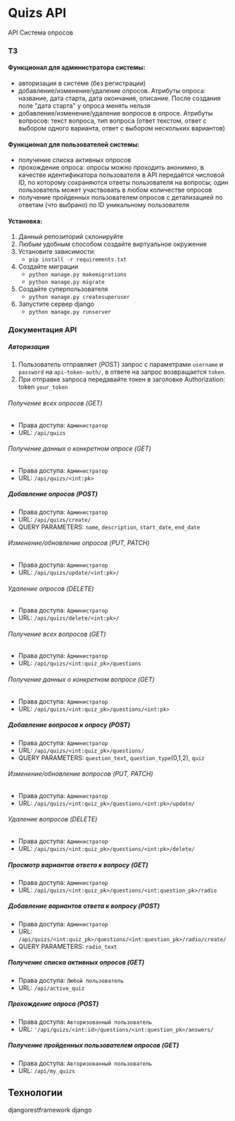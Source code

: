 # Quizs API
API Система опросов

### ТЗ
#### Функционал для администратора системы:
- авторизация в системе (без регистрации)
- добавление/изменение/удаление опросов. Атрибуты опроса: название, дата старта, дата окончания, описание. После создания поле "дата старта" у опроса менять нельзя
- добавление/изменение/удаление вопросов в опросе. Атрибуты вопросов: текст вопроса, тип вопроса (ответ текстом, ответ с выбором одного варианта, ответ с выбором нескольких вариантов)

#### Функционал для пользователей системы:
- получение списка активных опросов
- прохождение опроса: опросы можно проходить анонимно, в качестве идентификатора пользователя в API передаётся числовой ID, по которому сохраняются ответы пользователя на вопросы; один пользователь может участвовать в любом количестве опросов
- получение пройденных пользователем опросов с детализацией по ответам (что выбрано) по ID уникальному пользователя

#### Установка:
1. Данный репозиторий склонируйте
2. Любым удобным способом создайте виртуальное окружение
3. Установите зависимости:
    - `pip install -r requirements.txt`
4. Создайте миграции
    - `python manage.py makemigrations`
    - `python manage.py migrate`
5. Создайте суперпользователя
    - `python manage.py createsuperuser`
6. Запустите сервер django
    - `python manage.py runserver`
    
### Документация API
   
##### Авторизация
1. Пользователь отправляет (POST) запрос с параметрами `username` и `password` на `api-token-auth/`, в ответе на запрос возвращается `token`.
2. При отправке запроса передавайте токен в заголовке Authorization: token `your_token`

###### Получение всех опросов (GET)
- Права доступа: `Администратор`
- URL: `/api/quizs`
###### Получение данных о конкретном опросе (GET)
- Права доступа: `Администратор`
- URL: `/api/quizs/<int:pk>`
##### Добавление опросов (POST)
- Права доступа: `Администратор`
- URL: `/api/quizs/create/`
- QUERY PARAMETERS: `name`, `description`, `start_date`, `end_date`
###### Изменение/обновление опросов (PUT, PATCH)
- Права доступа: `Администратор`
- URL: `/api/quizs/update/<int:pk>/`
###### Удаление опросов (DELETE)
- Права доступа: `Администратор`
- URL: `/api/quizs/delete/<int:pk>/`


###### Получение всех вопросов (GET)
- Права доступа: `Администратор`
- URL: `/api/quizs/<int:quiz_pk>/questions`
###### Получение данных о конкретном вопросе (GET)
- Права доступа: `Администратор`
- URL: `/api/quizs/<int:quiz_pk>/questions/<int:pk>`
##### Добавление вопросов к опросу (POST)
- Права доступа: `Администратор`
- URL: `/api/quizs/<int:quiz_pk>/questions/`
- QUERY PARAMETERS: `question_text`, `question_type`(0,1,2), `quiz`
###### Изменение/обновление вопросов (PUT, PATCH)
- Права доступа: `Администратор`
- URL: `/api/quizs/<int:quiz_pk>/questions/<int:pk>/update/`
###### Удаление вопросов (DELETE)
- Права доступа: `Администратор`
- URL: `/api/quizs/<int:quiz_pk>/questions/<int:pk>/delete/`


##### Просмотр вариантов ответа к вопросу (GET)
- Права доступа: `Администратор`
- URL: `/api/quizs/<int:quiz_pk>/questions/<int:question_pk>/radio`
##### Добавление вариантов ответа к вопросу (POST)
- Права доступа: `Администратор`
- URL: `/api/quizs/<int:quiz_pk>/questions/<int:question_pk>/radio/create/`
- QUERY PARAMETERS: `radio_text`


##### Получение списка активных опросов (GET)
- Права доступа: `Любой пользователь`
- URL: `/api/active_quiz`

##### Прохождение опроса (POST)
- Права доступа: `Авторизованный пользователь`
- URL: `'/api/quizs/<int:id>/questions/<int:question_pk>/answers/`

##### Получение пройденных пользователем опросов (GET)
- Права доступа: `Авторизованный пользователь`
- URL: `/api/my_quizs`

## Технологии
djangorestframework
django
